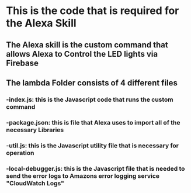 # This is the code that is required for the Alexa Skill 
## The Alexa skill is the custom command that allows Alexa to Control the LED lights via Firebase

## The lambda Folder consists of 4 different files
###   -index.js: this is the Javascript code that runs the custom command
###   -package.json: this is file that Alexa uses to import all of the necessary Libraries
###   -util.js: this is the Javascript utility file that is necessary for operation
###   -local-debugger.js: this is the Javascript file that is needed to send the error logs to Amazons error logging service "CloudWatch Logs"
